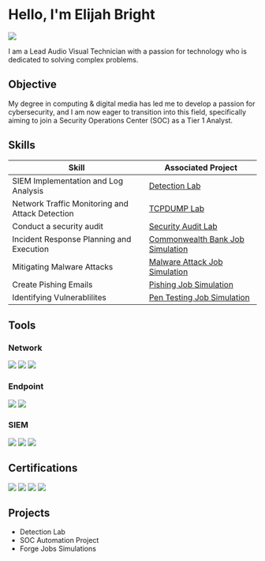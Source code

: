 # Hello, I'm Elijah Bright
<a href="https://www.linkedin.com/in/elijah-bright-441b75226/"><img src="https://img.shields.io/badge/-LinkedIn-0072b1?&style=for-the-badge&logo=linkedin&logoColor=white" /></a>


I am a Lead Audio Visual Technician with a passion for technology who is dedicated to solving complex problems.

## Objective

My degree in computing & digital media has led me to develop a passion for cybersecurity, and I am now eager to transition into this field, specifically aiming to join a Security Operations Center (SOC) as a Tier 1 Analyst.

## Skills

| Skill                                         | Associated Project         |
|-----------------------------------------------|----------------------------|
| SIEM Implementation and Log Analysis          | <a href="https://google.com">Detection Lab</a>|
| Network Traffic Monitoring and Attack Detection | <a href="https://github.com/elijahbright1/Yummy-Recipes-TCPDUMP-LAB/blob/main/README.md"> TCPDUMP Lab</a>|
| Conduct a security audit                      | <a href="https://github.com/elijahbright1/Botium-Toys-Security-Audit/edit/main/README.md"> Security Audit Lab<a/>|
| Incident Response Planning and Execution      | <a href="https://github.com/elijahbright1/Common-Wealth-Bank-Job-Simulation/blob/main/README.md"> Commonwealth Bank Job Simulation</a>|
| Mitigating Malware Attacks                    | <a href="https://github.com/elijahbright1/Telstra-Job-Simulation/blob/main/README.md"> Malware Attack Job Simulation</a>|
| Create Pishing Emails                         | <a href="https://github.com/elijahbright1/Mastercard-Job-Simulation/blob/main/README.md"> Pishing Job Simulation</a>|
| Identifying Vulnerablilites                   | <a href="https://www.hackthissite.org">Pen Testing Job Simulation</a>|

## Tools

### Network
<div>
    <img src="https://img.shields.io/badge/-Wireshark-1679A7?&style=for-the-badge&logo=Wireshark&logoColor=white" />
    <img src="https://img.shields.io/badge/-Suricata-EF3B2D?&style=for-the-badge&logo=Suricata&logoColor=white" />
    <img src="https://img.shields.io/badge/-Zeek-777BB4?&style=for-the-badge&logo=Zeek&logoColor=white" />
</div>

### Endpoint
<div>
    <img src="https://img.shields.io/badge/-Microsoft_Defender_for_Endpoint-00A4EF?&style=for-the-badge&logo=Microsoft&logoColor=white" />
    <img src="https://img.shields.io/badge/-Velociraptor-4B275F?&style=for-the-badge&logo=Velociraptor&logoColor=white" />
</div>

### SIEM
<div>
    <img src="https://img.shields.io/badge/-Microsoft_Sentinel-0078D4?&style=for-the-badge&logo=Microsoft&logoColor=white" />
    <img src="https://img.shields.io/badge/-Splunk-000000?&style=for-the-badge&logo=Splunk&logoColor=white" />
    <img src="https://img.shields.io/badge/-Elastic-005571?&style=for-the-badge&logo=Elastic&logoColor=white" />
</div>

## Certifications
<div>
<img src="https://img.shields.io/badge/-Security%2B-FF0000?&style=for-the-badge&logo=CompTIA&logoColor=white" />
<img src="https://img.shields.io/badge/-Network%2B-007ACC?&style=for-the-badge&logo=CompTIA&logoColor=white" />
<img src="https://img.shields.io/badge/-A%2B-4D4D4D?&style=for-the-badge&logo=CompTIA&logoColor=white" />
<img src="https://img.shields.io/badge/-Google%20Cyber%20Security-4285F4?style=for-the-badge" />
</div>

## Projects
- Detection Lab
- SOC Automation Project
- Forge Jobs Simulations
